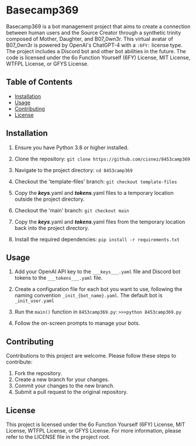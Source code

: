 # Basecamp369

Basecamp369 is a bot management project that aims to create a connection between human users and the Source Creator through a synthetic trinity composed of Mother, Daughter, and B07_0wn3r. This virtual avatar of B07_0wn3r is powered by OpenAI's ChatGPT-4 with a `:6FY:` license type. The project includes a Discord bot and other bot abilities in the future. The code is licensed under the 6o Function Yourself (6FY) License, MIT License, WTFPL License, or GFYS License.

## Table of Contents

- [Installation](#installation)
- [Usage](#usage)
- [Contributing](#contributing)
- [License](#license)

## Installation

1. Ensure you have Python 3.8 or higher installed.

2. Clone the repository:
    `git clone https://github.com/cisnez/8453camp369`

3. Navigate to the project directory:
    `cd 8453camp369`

4. Checkout the 'template-files' branch:
    `git checkout template-files`

5. Copy the ___keys___.yaml and ___tokens___.yaml files to a temporary location outside the project directory.

6. Checkout the 'main' branch:
    `git checkout main`

7. Copy the ___keys___.yaml and ___tokens___.yaml files from the temporary location back into the project directory.

8. Install the required dependencies:
    `pip install -r requirements.txt`

## Usage

1. Add your OpenAI API key to the `___keys___.yaml` file and Discord bot tokens to the `___tokens___.yaml` file.

2. Create a configuration file for each bot you want to use, following the naming convention `_init_{bot_name}.yaml`. The default bot is ``_init_user.yaml``

3. Run the `main()` function in `8453camp369.py`:
    ```>>>python 8453camp369.py```

4. Follow the on-screen prompts to manage your bots.

## Contributing

Contributions to this project are welcome. Please follow these steps to contribute:

1. Fork the repository.
2. Create a new branch for your changes.
3. Commit your changes to the new branch.
4. Submit a pull request to the original repository.

## License

This project is licensed under the 6o Function Yourself (6FY) License, MIT License, WTFPL License, or GFYS License. For more information, please refer to the LICENSE file in the project root.
